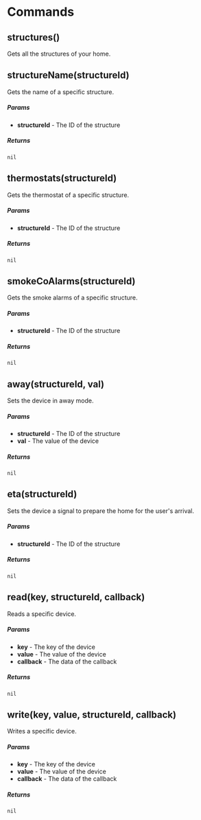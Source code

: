 # Commands

  ## structures()

  Gets all the structures of your home.

  ## structureName(structureId)

  Gets the name of a specific structure.

  ##### Params
  
  - **structureId** - The ID of the structure

  ##### Returns

  `nil`

  ## thermostats(structureId)

  Gets the thermostat of a specific structure.

  ##### Params

  - **structureId** - The ID of the structure

  ##### Returns

  `nil`

  ## smokeCoAlarms(structureId)

  Gets the smoke alarms of a specific structure.

  ##### Params

  - **structureId** - The ID of the structure

  ##### Returns
  
  `nil`

  ## away(structureId, val)

  Sets the device in away mode.

  ##### Params

  - **structureId** - The ID of the structure
  - **val**  - The value of the device

  ##### Returns

  `nil`

  ## eta(structureId)

   Sets the device a signal to prepare the home for the user's arrival.

  ##### Params
  
  - **structureId** - The ID of the structure
  
  ##### Returns
  
  `nil`

  ## read(key, structureId, callback)

  Reads a specific device.

  ##### Params

  - **key** - The key of the device
  - **value** - The value of the device
  - **callback** - The data of the callback

  ##### Returns

  `nil`

  ## write(key, value, structureId, callback)

  Writes a specific device.

  ##### Params 

  - **key** - The key of the device
  - **value** - The value of the device
  - **callback** - The data of the callback
  
  ##### Returns

  `nil`